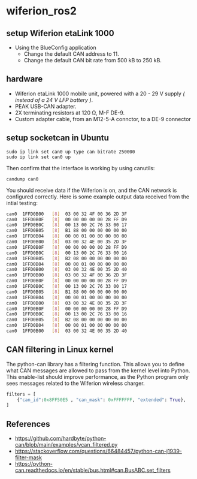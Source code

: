 # wiferion_ros2

## setup Wiferion etaLink 1000
- Using the BlueConfig application
  - Change the default CAN address to 11.
  - Change the default CAN bit rate from 500 kB to 250 kB.

## hardware
* Wiferion etaLink 1000 mobile unit, powered with a 20 - 29 V supply _( instead of a 24 V LFP battery )_.
* PEAK USB-CAN adapter.
* 2X terminating resistors at 120 Ω, M-F DE-9.
* Custom adapter cable, from an M12-5-A connctor, to a DE-9 connector

## setup socketcan in Ubuntu
```
sudo ip link set can0 up type can bitrate 250000
sudo ip link set can0 up
```

Then confirm that the interface is working by using canutils:
```
candump can0
```

You should receive data if the Wiferion is on, and the CAN network is configured correctly.
Here is some example output data received from the intial testing:

```bash
can0  1FFD0B00   [8]  03 00 32 4F 00 36 2D 3F
can0  1FFD0B0F   [8]  00 00 00 00 00 28 FF D9
can0  1FFD0B0C   [8]  00 13 00 2C 76 33 00 17
can0  1FFD0B05   [8]  B1 88 00 00 00 00 00 00
can0  1FFD0B04   [8]  00 00 01 00 00 00 00 00
can0  1FFD0B00   [8]  03 00 32 4E 00 35 2D 3F
can0  1FFD0B0F   [8]  00 00 00 00 00 28 FF D9
can0  1FFD0B0C   [8]  00 13 00 2C 76 33 00 16
can0  1FFD0B05   [8]  B2 08 00 00 00 00 00 00
can0  1FFD0B04   [8]  00 00 01 00 00 00 00 00
can0  1FFD0B00   [8]  03 00 32 4E 00 35 2D 40
can0  1FFD0B00   [8]  03 00 32 4F 00 36 2D 3F
can0  1FFD0B0F   [8]  00 00 00 00 00 28 FF D9
can0  1FFD0B0C   [8]  00 13 00 2C 76 33 00 17
can0  1FFD0B05   [8]  B1 88 00 00 00 00 00 00
can0  1FFD0B04   [8]  00 00 01 00 00 00 00 00
can0  1FFD0B00   [8]  03 00 32 4E 00 35 2D 3F
can0  1FFD0B0F   [8]  00 00 00 00 00 28 FF D9
Can0  1FFD0B0C   [8]  00 13 00 2C 76 33 00 16
can0  1FFD0B05   [8]  B2 08 00 00 00 00 00 00
can0  1FFD0B04   [8]  00 00 01 00 00 00 00 00
can0  1FFD0B00   [8]  03 00 32 4E 00 35 2D 40
```


## CAN filtering in Linux kernel

The python-can library has a filtering function.
This allows you to define what CAN messages are allowed to pass from the kernel level into Python.
This enable-list should improve performance, as the Python program only sees messages related to the Wiferion wireless charger.

```python
filters = [
    {"can_id":0x8FF50E5 , "can_mask": 0xFFFFFFF, "extended": True},
]
```

## References

- https://github.com/hardbyte/python-can/blob/main/examples/vcan_filtered.py
- https://stackoverflow.com/questions/66484457/python-can-j1939-filter-mask
- https://python-can.readthedocs.io/en/stable/bus.html#can.BusABC.set_filters